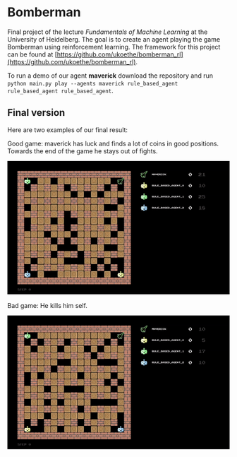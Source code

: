 # Bomberman
Final project of the lecture *Fundamentals of Machine Learning* at the University of Heidelberg. The goal is to create an agent playing the game Bomberman using reinforcement learning. The framework for this project can be found at [https://github.com/ukoethe/bomberman_rl](https://github.com/ukoethe/bomberman_rl).

To run a demo of our agent **maverick** download the repository and run ``python main.py play --agents maverick rule_based_agent rule_based_agent rule_based_agent``.

## Final version
Here are two examples of our final result:

Good game: maverick has luck and finds a lot of coins in good positions. Towards the end of the game he stays out of fights.

![good_game](https://github.com/nickstr15/bomberman/blob/master/gifs/maverick_good_luck.gif)


Bad game: He kills him self.

![bad_game](https://github.com/nickstr15/bomberman/blob/master/gifs/maverick_bad.gif)




